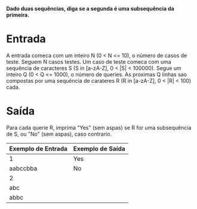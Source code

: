 **Dado duas sequências, diga se a segunda é uma subsequência da primeira.**

# Entrada

A entrada comeca com um inteiro N (0 < N <= 10), o número de casos de teste. Seguem N casos testes. Um caso de teste comeca com uma sequência de caracteres S (S in [a-zA-Z], 0 < |S| < 100000). Segue um inteiro Q (0 < Q <= 1000), o número de queries. As proximas Q linhas sao compostas por uma sequência de carateres R (R in [a-zA-Z], 0 < |R| < 100) cada.
# Saída

Para cada querie R, imprima "Yes" (sem aspas) se R for uma subsequência de S, ou "No" (sem aspas), caso contrario.

Exemplo de Entrada | Exemplo de Saída
-------------------| -------------
1                  | Yes
aabccbba           | No
2                  | 
abc                |
abbc               |


